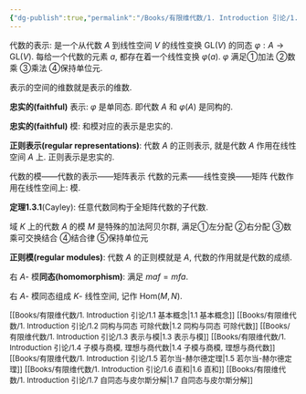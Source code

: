 ```yaml
---
{"dg-publish":true,"permalink":"/Books/有限维代数/1. Introduction 引论/1.3 表示与模/","dgPassFrontmatter":true,"created":"2024-08-10T16:45:14.544+08:00","updated":"2024-08-11T16:24:43.504+08:00"}
---
```





代数的表示: 是一个从代数 $A$ 到线性空间 $V$ 的线性变换 $\mathrm{GL}(V)$ 的同态 $\varphi:A\rightarrow \mathrm{GL}(V)$. 每给一个代数的元素 $a$, 都存在着一个线性变换 $\varphi(a)$. $\varphi$ 满足①加法 ②数乘 ③乘法 ④保持单位元.

表示的空间的维数就是表示的维数.

**忠实的(faithful)** 表示: $\varphi$ 是单同态. 即代数 $A$ 和 $\varphi(A)$ 是同构的.

**忠实的(faithful)** 模: 和模对应的表示是忠实的.

**正则表示(regular representations)**: 代数 $A$ 的正则表示, 就是代数 $A$ 作用在线性空间 $A$ 上. 正则表示是忠实的.

代数的模——代数的表示——矩阵表示
代数的元素——线性变换——矩阵
代数作用在线性空间上: 模.

**定理1.3.1**(Cayley): 任意代数同构于全矩阵代数的子代数. 

域 $K$ 上的代数 $A$ 的模 $M$ 是特殊的加法阿贝尔群, 满足①左分配 ②右分配 ③数乘可交换结合 ④结合律 ⑤保持单位元

**正则模(regular modules)**: 代数 $A$ 的正则模就是 $A$, 代数的作用就是代数的成绩.

右 $A$- 模**同态(homomorphism)**: 满足 $maf=mfa$.

右 $A$- 模同态组成 $K$- 线性空间, 记作 $\mathrm{Hom}(M,N)$.

<font size="2">[[Books/有限维代数/1. Introduction 引论/1.1 基本概念\|1.1 基本概念]]</font>
<font size="2">[[Books/有限维代数/1. Introduction 引论/1.2 同构与同态 可除代数\|1.2 同构与同态 可除代数]]</font>
<font size="2">[[Books/有限维代数/1. Introduction 引论/1.3 表示与模\|1.3 表示与模]]</font>
<font size="2">[[Books/有限维代数/1. Introduction 引论/1.4 子模与商模, 理想与商代数\|1.4 子模与商模, 理想与商代数]]</font>
<font size="2">[[Books/有限维代数/1. Introduction 引论/1.5 若尔当-赫尔德定理\|1.5 若尔当-赫尔德定理]]</font>
<font size="2">[[Books/有限维代数/1. Introduction 引论/1.6 直和\|1.6 直和]]</font>
<font size="2">[[Books/有限维代数/1. Introduction 引论/1.7 自同态与皮尔斯分解\|1.7 自同态与皮尔斯分解]]</font>